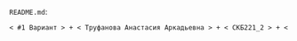 ```README.md```:
```Markdown
< #1 Вариант > + < Труфанова Анастасия Аркадьевна > + < СКБ221_2 > + < t.me/neko_nyashka >
